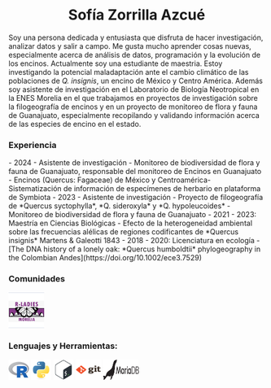 <h1 align="center">
  <b>Sofía Zorrilla Azcué</b>
</h1>

Soy una persona dedicada y entusiasta que disfruta de hacer investigación, analizar datos y salir a campo. Me gusta mucho aprender cosas nuevas, especialmente acerca de análisis de datos, programación y la evolución de los encinos. Actualmente soy una estudiante de maestria. Estoy investigando la potencial maladaptación ante el cambio climático de las poblaciones de *Q. insignis*, un encino de México y Centro América. Además soy asistente de investigación en el Laboratorio de Biología Neotropical en la ENES Morelia en el que trabajamos en proyectos de investigación sobre la filogeografía de encinos y en un proyecto de monitoreo de flora y fauna de Guanajuato, especialmente recopilando y validando información acerca de las especies de encino en el estado. 


<h3 align="left">
  <b>Experiencia</b>
</h3>
- 2024 - Asistente de investigación
  - Monitoreo de biodiversidad de flora y fauna de Guanajuato, responsable del monitoreo de Encinos en Guanajuato
  - Encinos (Quercus: Fagaceae) de México y Centroamérica- Sistematización de información de especímenes de herbario en plataforma de Symbiota
- 2023 - Asistente de investigación 
  - Proyecto de filogeografía de *Quercus syctophylla*, *Q. sideroxyla* y *Q. hypoleucoides*
  - Monitoreo de biodiversidad de flora y fauna de Guanajuato
- 2021 - 2023: Maestría en Ciencias Biológicas
  - Efecto de la heterogeneidad ambiental sobre las frecuencias alélicas de regiones codificantes de *Quercus insignis* Martens & Galeotti 1843
- 2018 - 2020: Licenciatura en ecología
  - [The DNA history of a lonely oak: *Quercus humboldtii* phylogeography in the Colombian Andes](https://doi.org/10.1002/ece3.7529)
  
<h3 align="left">
  <b>Comunidades</b>
</h3>
<a href="https://github.com/orgs/R-Ladies-Morelia/repositories" target="blank">
  <img src="https://raw.githubusercontent.com/sofiazorrilla/sofiazorrilla/main/icons/rladies_morelia.png" alt="mariadb"
      width="70" height="70" /> </a>

<h3 align="left">Lenguajes y Herramientas:</h3>
<p align="left"> <img
      src="https://raw.githubusercontent.com/devicons/devicon/master/icons/r/r-original.svg"
      alt="R" width="40" height="40" />
     <img src="https://raw.githubusercontent.com/devicons/devicon/master/icons/python/python-original.svg" alt="python"
      width="40" height="40" />
     <img src="https://raw.githubusercontent.com/devicons/devicon/master/icons/bash/bash-original.svg" alt="bash"
      width="40" height="40" /> 
      <img src="https://raw.githubusercontent.com/devicons/devicon/master/icons/git/git-original-wordmark.svg" alt="git"
      width="50" height="40" /> 
       <img src="https://raw.githubusercontent.com/sofiazorrilla/sofiazorrilla/main/icons/mariadb.svg" alt="mariadb"
      width="70" height="40" />
  
  
   </p>

